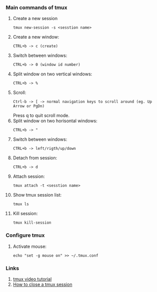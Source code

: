 ### Main commands of tmux
1. Create a new session
    ```
    tmux new-session -s <sesstion name>
    ```
1. Create a new window:
    ```
    CTRL+b -> c (create)
    ```
1. Switch between windows:
    ```
    CTRL+b -> 0 (window id number)
    ```
1. Split window on two vertical windows:
    ```
    CTRL+b -> %
    ```
1. Scroll:
    ```
    Ctrl-b -> [ -> normal navigation keys to scroll around (eg. Up Arrow or PgDn)
    ```
    Press q to quit scroll mode.
1. Split window on two horisontal windows:
    ```
    CTRL+b -> "
    ```
 1. Switch between windows:
    ```
    CTRL+b -> left/rigth/up/down
    ```
1. Detach from session:
    ```
    CTRL+b -> d
    ```
1. Attach session:
    ```
    tmux attach -t <sesstion name>
    ```
1. Show tmux session list:
    ```
    tmux ls
    ```
1. Kill session:
    ```
    tmux kill-session
    ```

### Configure tmux
1. Activate mouse:
    ```
    echo "set -g mouse on" >> ~/.tmux.conf
    ```

   
### Links
1. [tmux video tutorial](https://www.youtube.com/playlist?list=PLAk6CfuV7hyq4NeNn8gJt8OEpPisPh_Fr)
1. [How to close a tmux session](https://superuser.com/questions/777269/how-to-close-a-tmux-session/777292)
